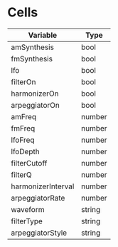 # Cells
| Variable           | Type   |
|--------------------|--------|
| amSynthesis        | bool   |
| fmSynthesis        | bool   |
| lfo                | bool   |
| filterOn           | bool   |
| harmonizerOn       | bool   |
| arpeggiatorOn      | bool   | 
| amFreq             | number |
| fmFreq             | number |
| lfoFreq            | number |
| lfoDepth           | number |
| filterCutoff       | number |
| filterQ            | number |
| harmonizerInterval | number |
| arpeggiatorRate    | number |
| waveform           | string |
| filterType         | string |
| arpeggiatorStyle   | string |   